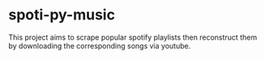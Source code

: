 # spoti-py-music
This project aims to scrape popular spotify playlists
then reconstruct them by downloading the corresponding
songs via youtube.
